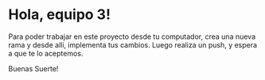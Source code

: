 # Hola, equipo 3!

Para poder trabajar en este proyecto desde tu computador, crea una nueva rama y desde alli, implementa tus cambios.
Luego realiza un push, y espera a que te lo aceptemos.

Buenas Suerte!
